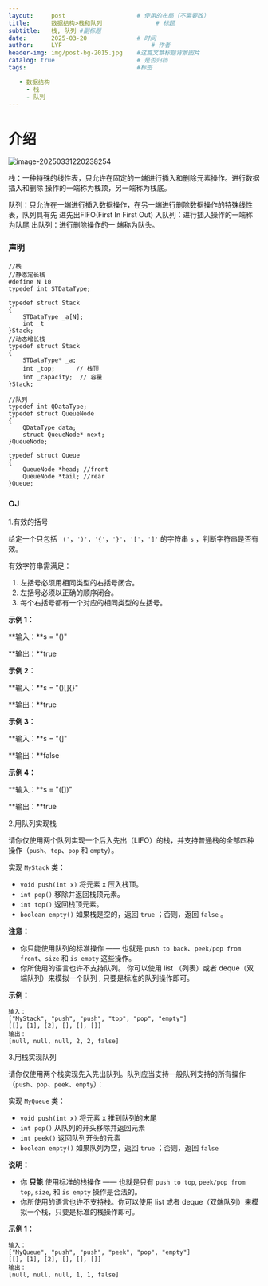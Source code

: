 ```yaml
---
layout:     post   				    # 使用的布局（不需要改）
title:      数据结构>栈和队列 				# 标题 
subtitle:   栈, 队列 #副标题
date:       2025-03-20 				# 时间
author:     LYF 						# 作者
header-img: img/post-bg-2015.jpg 	#这篇文章标题背景图片
catalog: true 						# 是否归档
tags:								#标签

   - 数据结构
     - 栈
     - 队列
---
```


# 介绍

![image-20250331220238254](C:\Users\LIYUFENG\AppData\Roaming\Typora\typora-user-images\image-20250331220238254.png)

栈：一种特殊的线性表，只允许在固定的一端进行插入和删除元素操作。进行数据插入和删除 操作的一端称为栈顶，另一端称为栈底。

队列：只允许在一端进行插入数据操作，在另一端进行删除数据操作的特殊线性表，队列具有先 进先出FIFO(First In First Out) 入队列：进行插入操作的一端称为队尾 出队列：进行删除操作的一 端称为队头。

### 声明

```
//栈
//静态定长栈
#define N 10
typedef int STDataType;

typedef struct Stack
{
 	STDataType _a[N];
 	int _t
}Stack;
//动态增长栈
typedef struct Stack
{
	STDataType* _a;
 	int _top;      // 栈顶
	int _capacity;  // 容量 
}Stack;

//队列
typedef int QDataType;
typedef struct QueueNode
{
	QDataType data;
	struct QueueNode* next;
}QueueNode;

typedef struct Queue
{
	QueueNode *head; //front
	QueueNode *tail; //rear
}Queue;

```





### OJ

1.有效的括号

给定一个只包括 `'('`，`')'`，`'{'`，`'}'`，`'['`，`']'` 的字符串 `s` ，判断字符串是否有效。

有效字符串需满足：

1. 左括号必须用相同类型的右括号闭合。
2. 左括号必须以正确的顺序闭合。
3. 每个右括号都有一个对应的相同类型的左括号。

**示例 1：**

**输入：**s = "()"

**输出：**true

**示例 2：**

**输入：**s = "()[]{}"

**输出：**true

**示例 3：**

**输入：**s = "(]"

**输出：**false

**示例 4：**

**输入：**s = "([])"

**输出：**true





2.用队列实现栈

请你仅使用两个队列实现一个后入先出（LIFO）的栈，并支持普通栈的全部四种操作（`push`、`top`、`pop` 和 `empty`）。

实现 `MyStack` 类：

- `void push(int x)` 将元素 x 压入栈顶。
- `int pop()` 移除并返回栈顶元素。
- `int top()` 返回栈顶元素。
- `boolean empty()` 如果栈是空的，返回 `true` ；否则，返回 `false` 。

**注意：**

- 你只能使用队列的标准操作 —— 也就是 `push to back`、`peek/pop from front`、`size` 和 `is empty` 这些操作。
- 你所使用的语言也许不支持队列。 你可以使用 list （列表）或者 deque（双端队列）来模拟一个队列 , 只要是标准的队列操作即可。

**示例：**

```
输入：
["MyStack", "push", "push", "top", "pop", "empty"]
[[], [1], [2], [], [], []]
输出：
[null, null, null, 2, 2, false]
```



3.用栈实现队列

请你仅使用两个栈实现先入先出队列。队列应当支持一般队列支持的所有操作（`push`、`pop`、`peek`、`empty`）：

实现 `MyQueue` 类：

- `void push(int x)` 将元素 x 推到队列的末尾
- `int pop()` 从队列的开头移除并返回元素
- `int peek()` 返回队列开头的元素
- `boolean empty()` 如果队列为空，返回 `true` ；否则，返回 `false`

**说明：**

- 你 **只能** 使用标准的栈操作 —— 也就是只有 `push to top`, `peek/pop from top`, `size`, 和 `is empty` 操作是合法的。
- 你所使用的语言也许不支持栈。你可以使用 list 或者 deque（双端队列）来模拟一个栈，只要是标准的栈操作即可。

**示例 1：**

```
输入：
["MyQueue", "push", "push", "peek", "pop", "empty"]
[[], [1], [2], [], [], []]
输出：
[null, null, null, 1, 1, false]
```